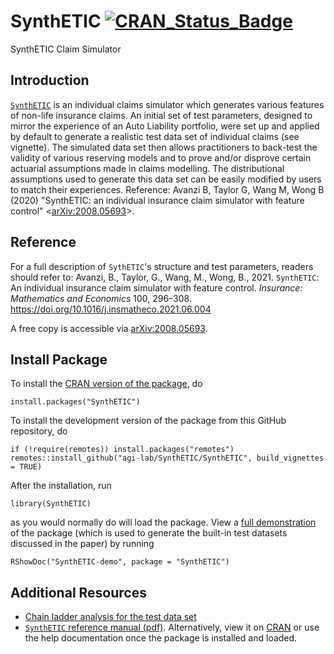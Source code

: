 # SynthETIC [![CRAN_Status_Badge](https://www.r-pkg.org/badges/version/SynthETIC)](https://CRAN.R-project.org/package=SynthETIC)
SynthETIC Claim Simulator

## Introduction
[`SynthETIC`](https://CRAN.R-project.org/package=SynthETIC) is an individual claims simulator which generates various features of non-life insurance claims. An initial set of test parameters, designed to mirror the experience of an Auto Liability portfolio, were set up and applied by default to generate a realistic test data set of individual claims (see vignette). The simulated data set then allows practitioners to back-test the validity of various reserving models and to prove and/or disprove certain actuarial assumptions made in claims modelling. The distributional assumptions used to generate this data set can be easily modified by users to match their experiences. Reference: Avanzi B, Taylor G, Wang M, Wong B (2020) "SynthETIC: an individual insurance claim simulator with feature control" <[arXiv:2008.05693](https://arxiv.org/abs/2008.05693)>.

## Reference
For a full description of `SythETIC`'s structure and test parameters, readers should refer to:
Avanzi, B., Taylor, G., Wang, M., Wong, B., 2021. `SynthETIC`: An individual insurance claim simulator with feature control. *Insurance: Mathematics and Economics* 100, 296–308. https://doi.org/10.1016/j.insmatheco.2021.06.004

A free copy is accessible via [arXiv:2008.05693](https://arxiv.org/abs/2008.05693).

## Install Package
To install the [CRAN version of the package](https://CRAN.R-project.org/package=SynthETIC), do

`install.packages("SynthETIC")`

To install the development version of the package from this GitHub repository, do

```
if (!require(remotes)) install.packages("remotes")
remotes::install_github("agi-lab/SynthETIC/SynthETIC", build_vignettes = TRUE)
```

After the installation, run

`library(SynthETIC)`

as you would normally do will load the package. View a [full demonstration](https://cran.r-project.org/web/packages/SynthETIC/vignettes/SynthETIC-demo.html) of the package (which is used to generate the built-in test datasets discussed in the paper) by running

`RShowDoc("SynthETIC-demo", package = "SynthETIC")`

## Additional Resources
* [Chain ladder analysis for the test data set](https://github.com/agi-lab/SynthETIC/blob/master/CL_Test_Dataset.xlsx)
* [`SynthETIC` reference manual (pdf)](https://github.com/agi-lab/SynthETIC/blob/master/SynthETIC-manual.pdf). Alternatively, view it on [CRAN](https://cran.r-project.org/web/packages/SynthETIC/SynthETIC.pdf) or use the help documentation once the package is installed and loaded.
